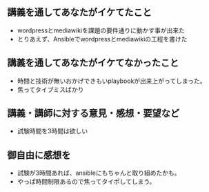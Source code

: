 講義を通してあなたがイケてたこと
-----
- wordpressとmediawikiを課題の要件通りに動かす事が出来た
- とりあえず、Ansibleでwordpressとmediawikiの工程を書けた

講義を通してあなたがイケてなかったこと
-----
- 時間と技術が無いおかげできもいplaybookが出来上がってしまった。
- 焦ってタイプミスばかり

講義・講師に対する意見・感想・要望など
-----
- 試験時間を3時間は欲しい

御自由に感想を
-----
- 試験が3時間あれば、ansibleにもちゃんと取り組めたかも。
- やっぱ時間制限あるので焦ってタイポしてしまう。
